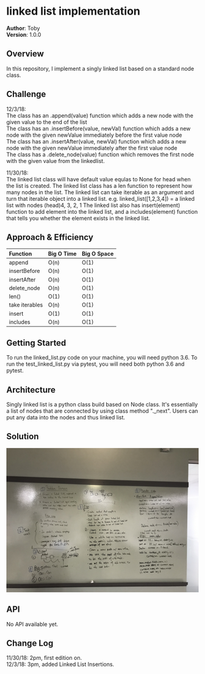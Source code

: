 # linked list implementation

**Author**: Toby  
**Version**: 1.0.0

## Overview
<!-- Provide a high level overview of what this application is and why you are building it, beyond the fact that it's an assignment for a Code Fellows 401 class. (i.e. What's your problem domain?) -->
In this repository, I implement a singly linked list based on a standard node class.

## Challenge
<!-- Description of the challenge -->
12/3/18:  
The class has an .append(value) function which adds a new node with the given value to the end of the list  
The class has an .insertBefore(value, newVal) function which adds a new node with the given newValue immediately before the first value node  
The class has an .insertAfter(value, newVal) function which adds a new node with the given newValue immediately after the first value node  
The class has a .delete_node(value) function which removes the first node with the given value from the linkedlist.  

11/30/18:  
The linked list class will have default value equlas to None for head when the list is created.
The linked list class has a len function to represent how many nodes in the list.
The linked list can take iterable as an argument and turn that iterable object into a linked list.
e.g. linked_list([1,2,3,4]) = a linked list with nodes (head)4, 3, 2, 1
The linked list also has insert(element) function to add element into the linked list, and a includes(element) function that tells you whether the element exists in the linked list.

## Approach & Efficiency
<!-- What approach did you take? Why? What is the Big O space/time for this approach? -->


| Function | Big O Time | Big O Space |
| :------ |:--- | :--- |
| append | O(n) | O(1) |
| insertBefore | O(n) | O(1) |
| insertAfter | O(n) | O(1) |
| delete_node | O(n) | O(1) |
| len() | O(1) | O(1) |
| take iterables | O(n) | O(1) |
| insert | O(1) | O(1) |
| includes | O(n) | O(1) |
  
  

## Getting Started
<!-- What are the steps that a user must take in order to build this app on their own machine and get it running? -->
To run the linked_list.py code on your machine, you will need python 3.6.
To run the test_linked_list.py via pytest, you will need both python 3.6 and pytest.


## Architecture
<!-- Provide a detailed description of the application design. What technologies (languages, libraries, etc) you're using, and any other relevant design information. This is also an area which you can include any visuals; flow charts, example usage gifs, screen captures, etc.-->
Singly linked list is a python class build based on Node class. It's essentially a list of nodes that are connected by using class method "._next". Users can put any data into the nodes and thus linked list.

## Solution
<!-- Embedded whiteboard image -->
![linked_list_insertion_whiteboard](https://github.com/tobyatgithub/data_structure_and_algorithms/blob/master/assets/LL_insert_whiteboard.jpeg)

## API
<!-- Provide detailed instructions for your applications usage. This should include any methods or endpoints available to the user/client/developer. Each section should be formatted to provide clear syntax for usage, example calls including input data requirements and options, and example responses or return values. -->
No API available yet.


## Change Log
<!-- Use this are to document the iterative changes made to your application as each feature is successfully implemented. Use time stamps. Here's an example:-->

11/30/18: 2pm, first edition on.  
12/3/18: 3pm, added Linked List Insertions.

